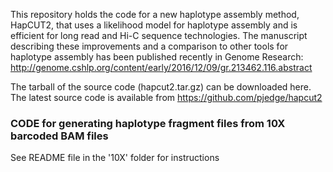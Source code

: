 This repository holds the code for a new haplotype assembly method, HapCUT2, that uses a likelihood model for haplotype assembly and is efficient for long read and Hi-C sequence technologies. The manuscript describing these improvements and a comparison to other tools for haplotype assembly has been published recently in Genome Research: http://genome.cshlp.org/content/early/2016/12/09/gr.213462.116.abstract 

The tarball of the source code (hapcut2.tar.gz) can be downloaded here. The latest source code is available from  https://github.com/pjedge/hapcut2


### CODE for generating haplotype fragment files from 10X barcoded BAM files 

See README file in the '10X' folder for instructions 



